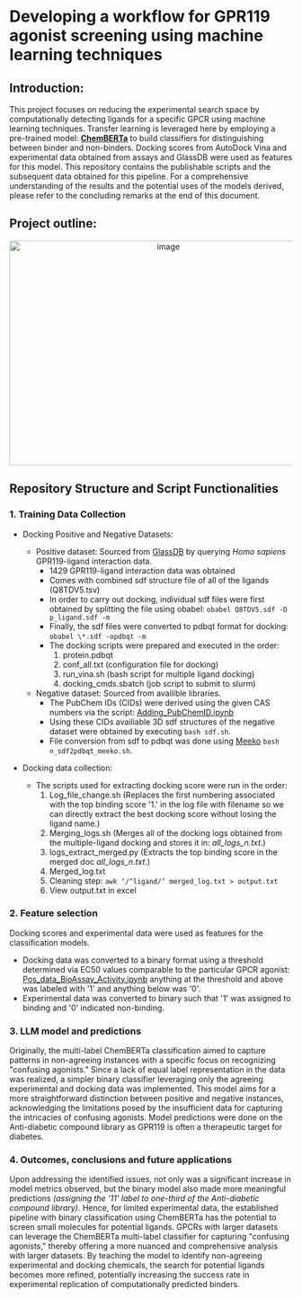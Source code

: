 # Developing a workflow for GPR119 agonist screening using machine learning techniques 

## Introduction:
This project focuses on reducing the experimental search space by computationally detecting ligands for a specific GPCR using machine learning techniques. Transfer learning is leveraged here by employing a pre-trained model: **[ChemBERTa](https://arxiv.org/abs/2010.09885)** to build classifiers for distinguishing between binder and non-binders. Docking scores from AutoDock Vina and experimental data obtained from assays and GlassDB were used as features for this model. This repository contains the publishable scripts and the subsequent data obtained for this pipeline. For a comprehensive understanding of the results and the potential uses of the models derived, please refer to the concluding remarks at the end of this document.

## Project outline:
<p align="center">
<img width="550" height="400" alt="image" src="https://github.com/aksingh135/Ligand-screening/assets/106146795/bc3ace9c-4105-4af1-b978-f8ae57dac3d6">
</p>

## Repository Structure and Script Functionalities
### 1. Training Data Collection
- Docking Positive and Negative Datasets:
    - Positive dataset: Sourced from [GlassDB](https://zhanggroup.org/GLASS/) by querying *Homo sapiens* GPR119-ligand interaction data.
        - 1429 GPR119-ligand interaction data was obtained
        - Comes with combined sdf structure file of all of the ligands (Q8TDV5.tsv)
        - In order to carry out docking, individual sdf files were first obtained by splitting the file using obabel: `obabel Q8TDV5.sdf -O p_ligand.sdf -m`
        - Finally, the sdf files were converted to pdbqt format for docking: `obabel \*.sdf -opdbqt -m`
        - The docking scripts were prepared and executed in the order:
            1. protein.pdbqt 
            2. conf\_all.txt (configuration file for docking)
            3. run\_vina\.sh (bash script for multiple ligand docking)
            4. docking\_cmds.sbatch (job script to submit to slurm)
    - Negative dataset: Sourced from availible libraries.
        - The PubChem IDs (CIDs) were derived using the given CAS numbers via the script: [Adding_PubChemID.ipynb](https://colab.research.google.com/drive/16O843ywIjOWKuvpDEvfsmMGSJ8GrKdsY#scrollTo=pf98cWOiVa22)
        - Using these CIDs availiable 3D sdf structures of the negative dataset were obtained by executing `bash sdf.sh`.
        - File conversion from sdf to pdbqt was done using [Meeko](https://github.com/forlilab/Meeko) `bash n_sdf2pdbqt_meeko.sh`.


- Docking data collection:
    - The scripts used for extracting docking score were run in the order:
       1. Log\_file\_change.sh (Replaces the first numbering associated with the top binding score '1.' in the log file with filename so we can directly extract the best docking score without losing the ligand name.)
       2. Merging\_logs.sh (Merges all of the docking logs obtained from the multiple-ligand docking and stores it in: *all\_logs_n.txt*.)
       3. logs\_extract\_merged.py (Extracts the top binding score in the merged doc *all\_logs_n.txt*.)
       4. Merged\_log.txt
       5. Cleaning step: `awk ‘/^ligand/’ merged_log.txt > output.txt` 
       6. View output.txt in excel

### 2. Feature selection
Docking scores and experimental data were used as features for the classification models.
- Docking data was converted to a binary format using a threshold determined via EC50 values comparable to the particular GPCR agonist: [Pos_data_BioAssay_Activity.ipynb](https://colab.research.google.com/drive/1S3Ml0gHAuu9491m7nRKi7jzk3moOOGV0?usp=sharing) anything at the threshold and above was labeled with '1' and anything below was '0'.
- Experimental data was converted to binary such that '1' was assigned to binding and '0' indicated non-binding.

### 3. LLM model and predictions 
Originally, the multi-label ChemBERTa classification aimed to capture patterns in non-agreeing instances with a specific focus on recognizing "confusing agonists." Since a lack of equal label representation in the data was realized, a simpler binary classifier leveraging only the agreeing experimental and docking data was implemented. This model aims for a more straightforward distinction between positive and negative instances, acknowledging the limitations posed by the insufficient data for capturing the intricacies of confusing agonists. Model predictions were done on the Anti-diabetic compound library as GPR119 is often a therapeutic target for diabetes.

### 4. Outcomes, conclusions and future applications
Upon addressing the identified issues, not only was a significant increase in model metrics observed, but the binary model also made more meaningful predictions *(assigning the '11' label to one-third of the Anti-diabetic compound library)*. Hence, for limited experimental data, the established pipeline with binary classification using ChemBERTa has the potential to screen small molecules for potential ligands. 
GPCRs with larger datasets can leverage the ChemBERTa multi-label classifier for capturing "confusing agonists," thereby offering a more nuanced and comprehensive analysis with larger datasets. By teaching the model to identify non-agreeing experimental and docking chemicals, the search for potential ligands becomes more refined, potentially increasing the success rate in experimental replication of computationally predicted binders.
